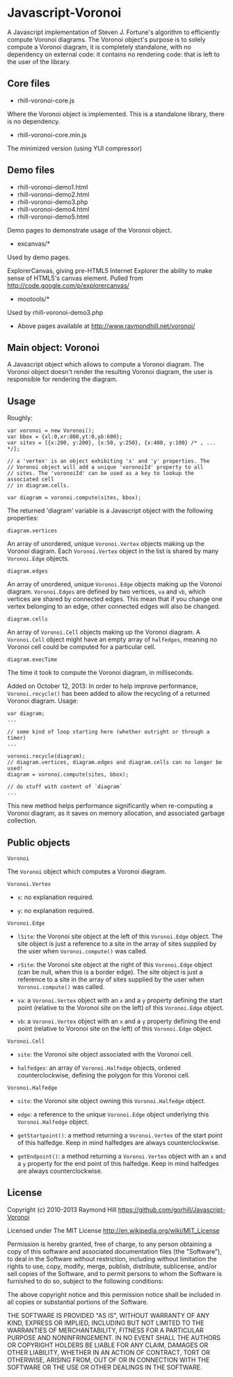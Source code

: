 # Javascript-Voronoi

A Javascript implementation of Steven J. Fortune's algorithm to
efficiently compute Voronoi diagrams. The Voronoi object's purpose is
to solely compute a Voronoi diagram, it is completely standalone, with
no dependency on external code: it contains no rendering code: that is
left to the user of the library.

## Core files

* rhill-voronoi-core.js

Where the Voronoi object is implemented. This is a standalone library, there
is no dependency.

* rhill-voronoi-core.min.js

The minimized version (using YUI compressor)

## Demo files

* rhill-voronoi-demo1.html
* rhill-voronoi-demo2.html
* rhill-voronoi-demo3.php
* rhill-voronoi-demo4.html
* rhill-voronoi-demo5.html

Demo pages to demonstrate usage of the Voronoi object.

* excanvas/*

Used by demo pages.

ExplorerCanvas, giving pre-HTML5 Internet Explorer the ability to make sense
of HTML5's canvas element. Pulled from http://code.google.com/p/explorercanvas/

* mootools/*

Used by rhill-voronoi-demo3.php

* Above pages available at http://www.raymondhill.net/voronoi/


## Main object: Voronoi

A Javascript object which allows to compute a Voronoi diagram.
The Voronoi object doesn't render the resulting Voronoi diagram,
the user is responsible for rendering the diagram.

## Usage

Roughly:

```
var voronoi = new Voronoi();
var bbox = {xl:0,xr:800,yt:0,yb:600};
var sites = [{x:200, y:200}, {x:50, y:250}, {x:400, y:100} /* , ... */];

// a 'vertex' is an object exhibiting 'x' and 'y' properties. The
// Voronoi object will add a unique 'voronoiId' property to all
// sites. The 'voronoiId' can be used as a key to lookup the associated cell
// in diagram.cells.

var diagram = voronoi.compute(sites, bbox);
```

The returned 'diagram' variable is a Javascript object with the
following properties:

```
diagram.vertices
```

An array of unordered, unique ```Voronoi.Vertex``` objects making up the
Voronoi diagram. Each ```Voronoi.Vertex``` object in the list is shared by
many ```Voronoi.Edge``` objects.

```
diagram.edges
```

An array of unordered, unique ```Voronoi.Edge``` objects making up the
Voronoi diagram. ```Voronoi.Edges``` are defined by two vertices,
```va``` and ```vb```, which vertices are shared by connected edges. This mean
that if you change one vertex belonging to an edge, other connected edges
will also be changed.

```
diagram.cells
```

An array of ```Voronoi.Cell``` objects making up the Voronoi diagram. A
```Voronoi.Cell``` object might have an empty array of ```halfedges```,
meaning no Voronoi cell could be computed for a particular cell.

```
diagram.execTime
```

The time it took to compute the Voronoi diagram, in milliseconds.

Added on October 12, 2013: In order to help improve performance,
`Voronoi.recycle()` has been added to allow the recycling of a returned Voronoi
diagram. Usage:

```
var diagram;
...

// some kind of loop starting here (whether outright or through a timer)
...

voronoi.recycle(diagram);
// diagram.vertices, diagram.edges and diagram.cells can no longer be used!
diagram = voronoi.compute(sites, bbox);

// do stuff with content of `diagram`
...
```

This new method helps performance significantly when re-computing a Voronoi
diagram, as it saves on memory allocation, and associated garbage collection.

## Public objects

```
Voronoi
```

The ```Voronoi``` object which computes a Voronoi diagram.

```
Voronoi.Vertex
```

* ```x```: no explanation required.

* ```y```: no explanation required.

```
Voronoi.Edge
```

* ```lSite```: the Voronoi site object at the left of this ```Voronoi.Edge```
object. The site object is just a reference to a site in the array of sites
supplied by the user when ```Voronoi.compute()``` was called.

* ```rSite```: the Voronoi site object at the right of this ```Voronoi.Edge```
object (can be null, when this is a border edge). The site object is just a
reference to a site in the array of sites supplied by the user when
```Voronoi.compute()``` was called.

* ```va```: a ```Voronoi.Vertex``` object with an ```x``` and a ```y```
property defining the start point (relative to the Voronoi site on
the left) of this ```Voronoi.Edge``` object.

* ```vb```: a ```Voronoi.Vertex``` object with an ```x``` and a ```y```
property defining the end point (relative to Voronoi site on the left)
of this ```Voronoi.Edge``` object.

```
Voronoi.Cell
```

* ```site```: the Voronoi site object associated with the Voronoi cell.

* ```halfedges```: an array of ```Voronoi.Halfedge``` objects, ordered
counterclockwise, defining the polygon for this Voronoi cell.

```
Voronoi.Halfedge
```

* ```site```: the Voronoi site object owning this ```Voronoi.Halfedge```
object.

* ```edge```: a reference to the unique ```Voronoi.Edge``` object underlying
this ```Voronoi.Halfedge``` object.

* ```getStartpoint()```: a method returning a ```Voronoi.Vertex``` of the start
point of this halfedge. Keep in mind halfedges are always counterclockwise.

* ```getEndpoint()```: a method returning a ```Voronoi.Vertex``` object with
an ```x``` and a ```y``` property for the end point of this halfedge. Keep in
mind halfedges are always counterclockwise.

## License

Copyright (c) 2010-2013 Raymond Hill 
https://github.com/gorhill/Javascript-Voronoi

Licensed under The MIT License 
http://en.wikipedia.org/wiki/MIT_License

Permission is hereby granted, free of charge, to any person obtaining a copy
of this software and associated documentation files (the "Software"), to deal
in the Software without restriction, including without limitation the rights
to use, copy, modify, merge, publish, distribute, sublicense, and/or sell
copies of the Software, and to permit persons to whom the Software is
furnished to do so, subject to the following conditions:

The above copyright notice and this permission notice shall be included in
all copies or substantial portions of the Software.

THE SOFTWARE IS PROVIDED "AS IS", WITHOUT WARRANTY OF ANY KIND, EXPRESS OR
IMPLIED, INCLUDING BUT NOT LIMITED TO THE WARRANTIES OF MERCHANTABILITY,
FITNESS FOR A PARTICULAR PURPOSE AND NONINFRINGEMENT. IN NO EVENT SHALL THE
AUTHORS OR COPYRIGHT HOLDERS BE LIABLE FOR ANY CLAIM, DAMAGES OR OTHER
LIABILITY, WHETHER IN AN ACTION OF CONTRACT, TORT OR OTHERWISE, ARISING FROM,
OUT OF OR IN CONNECTION WITH THE SOFTWARE OR THE USE OR OTHER DEALINGS IN
THE SOFTWARE.
